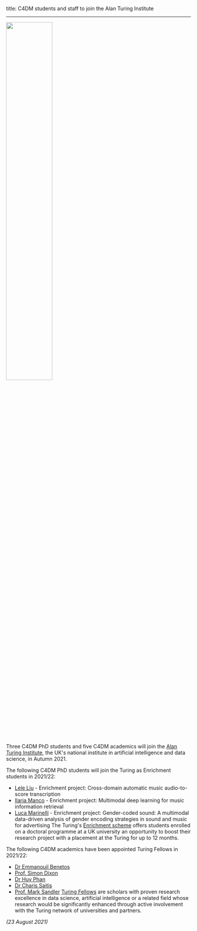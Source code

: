 title: C4DM students and staff to join the Alan Turing Institute

-------------------

<p><a href="https://www.turing.ac.uk/" target=”_blank”><img src="/news/images/Turing-logo.jpg" width="50%" /></a></p>

Three C4DM PhD students and five C4DM academics will join the <a href="https://www.turing.ac.uk/">Alan Turing Institute</a>, the UK's national institute in artificial intelligence and data science, in Autumn 2021.

The following C4DM PhD students will join the Turing as Enrichment students in 2021/22:
* <a href="https://cheriell.github.io/">Lele Liu</a> - Enrichment project: Cross-domain automatic music audio-to-score transcription
* <a href="https://ilariamanco.com/">Ilaria Manco</a> - Enrichment project: Multimodal deep learning for music information retrieval
* <a href="https://ilariamanco.com/">Luca Marinelli</a> - Enrichment project: Gender-coded sound: A multimodal data-driven analysis of gender encoding strategies in sound and music for advertising
The Turing's <a href="https://www.turing.ac.uk/work-turing/studentships/enrichment">Enrichment scheme</a> offers students enrolled on a doctoral programme at a UK university an opportunity to boost their research project with a placement at the Turing for up to 12 months.

The following C4DM academics have been appointed Turing Fellows in 2021/22:
* <a href="http://eecs.qmul.ac.uk/~emmanouilb/">Dr Emmanouil Benetos</a>
* <a href="http://www.eecs.qmul.ac.uk/~simond/">Prof. Simon Dixon</a>
* <a href="https://pquochuy.github.io/">Dr Huy Phan</a>
* <a href="http://eecs.qmul.ac.uk/profiles/saitischaralampos.html">Dr Charis Saitis</a>
* <a href="http://www.eecs.qmul.ac.uk/profiles/sandlermark.html">Prof. Mark Sandler</a>
<a href="https://www.turing.ac.uk/turing-fellow-call-2021">Turing Fellows</a> are scholars with proven research excellence in data science, artificial intelligence or a related field whose research would be significantly enhanced through active involvement with the Turing network of universities and partners.


<i>(23 August 2021)</i>

